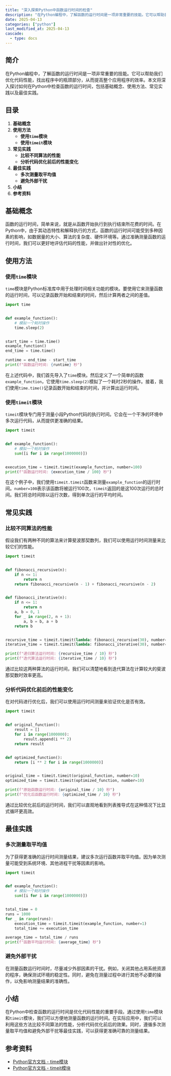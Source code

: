 ```yaml
---
title: "深入探索Python中函数运行时间的检查"
description: "在Python编程中，了解函数的运行时间是一项非常重要的技能。它可以帮助我们优化代码性能，找出程序中的瓶颈部分，从而提高整个应用程序的效率。本文将深入探讨如何在Python中检查函数的运行时间，包括基础概念、使用方法、常见实践以及最佳实践。"
date: 2025-04-13
categories: ["python"]
last_modified_at: 2025-04-13
cascade:
  - type: docs
---
```



## 简介
在Python编程中，了解函数的运行时间是一项非常重要的技能。它可以帮助我们优化代码性能，找出程序中的瓶颈部分，从而提高整个应用程序的效率。本文将深入探讨如何在Python中检查函数的运行时间，包括基础概念、使用方法、常见实践以及最佳实践。

<!-- more -->
## 目录
1. **基础概念**
2. **使用方法**
    - **使用`time`模块**
    - **使用`timeit`模块**
3. **常见实践**
    - **比较不同算法的性能**
    - **分析代码优化前后的性能变化**
4. **最佳实践**
    - **多次测量取平均值**
    - **避免外部干扰**
5. **小结**
6. **参考资料**

## 基础概念
函数的运行时间，简单来说，就是从函数开始执行到执行结束所花费的时间。在Python中，由于其动态特性和解释执行的方式，函数的运行时间可能受到多种因素的影响，如数据量的大小、算法的复杂度、硬件环境等。通过准确测量函数的运行时间，我们可以更好地评估代码的性能，并做出针对性的优化。

## 使用方法
### 使用`time`模块
`time`模块是Python标准库中用于处理时间相关功能的模块。要使用它来测量函数的运行时间，可以记录函数开始和结束的时间，然后计算两者之间的差值。

```python
import time


def example_function():
    # 模拟一个耗时操作
    time.sleep(2)


start_time = time.time()
example_function()
end_time = time.time()

runtime = end_time - start_time
print(f"函数运行时间: {runtime} 秒")
```

在上述代码中，我们首先导入了`time`模块。然后定义了一个简单的函数`example_function`，它使用`time.sleep(2)`模拟了一个耗时2秒的操作。接着，我们使用`time.time()`记录函数开始和结束的时间，并计算出运行时间。

### 使用`timeit`模块
`timeit`模块专门用于测量小段Python代码的执行时间。它会在一个干净的环境中多次运行代码，从而提供更准确的结果。

```python
import timeit


def example_function():
    # 模拟一个耗时操作
    sum([i for i in range(1000000)])


execution_time = timeit.timeit(example_function, number=100)
print(f"函数运行时间: {execution_time / 100} 秒")
```

在这个例子中，我们使用`timeit.timeit`函数来测量`example_function`的运行时间。`number=100`表示该函数将被运行100次，`timeit`返回的是这100次运行的总时间。我们将总时间除以运行次数，得到单次运行的平均时间。

## 常见实践
### 比较不同算法的性能
假设我们有两种不同的算法来计算斐波那契数列，我们可以使用运行时间测量来比较它们的性能。

```python
import timeit


def fibonacci_recursive(n):
    if n <= 1:
        return n
    return fibonacci_recursive(n - 1) + fibonacci_recursive(n - 2)


def fibonacci_iterative(n):
    if n <= 1:
        return n
    a, b = 0, 1
    for _ in range(2, n + 1):
        a, b = b, a + b
    return b


recursive_time = timeit.timeit(lambda: fibonacci_recursive(30), number=10)
iterative_time = timeit.timeit(lambda: fibonacci_iterative(30), number=10)

print(f"递归算法运行时间: {recursive_time / 10} 秒")
print(f"迭代算法运行时间: {iterative_time / 10} 秒")
```

通过比较这两种算法的运行时间，我们可以清楚地看到迭代算法在计算较大的斐波那契数时效率更高。

### 分析代码优化前后的性能变化
在对代码进行优化后，我们可以使用运行时间测量来验证优化是否有效。

```python
import timeit


def original_function():
    result = []
    for i in range(1000000):
        result.append(i ** 2)
    return result


def optimized_function():
    return [i ** 2 for i in range(1000000)]


original_time = timeit.timeit(original_function, number=10)
optimized_time = timeit.timeit(optimized_function, number=10)

print(f"原始函数运行时间: {original_time / 10} 秒")
print(f"优化后函数运行时间: {optimized_time / 10} 秒")
```

通过比较优化前后的运行时间，我们可以直观地看到列表推导式在这种情况下比显式循环更高效。

## 最佳实践
### 多次测量取平均值
为了获得更准确的运行时间测量结果，建议多次运行函数并取平均值。因为单次测量可能受到系统环境、其他进程干扰等因素的影响。

```python
import timeit


def example_function():
    # 模拟一个耗时操作
    sum([i for i in range(1000000)])


total_time = 0
runs = 1000
for _ in range(runs):
    execution_time = timeit.timeit(example_function, number=1)
    total_time += execution_time

average_time = total_time / runs
print(f"函数平均运行时间: {average_time} 秒")
```

### 避免外部干扰
在测量函数运行时间时，尽量减少外部因素的干扰。例如，关闭其他占用系统资源的程序，确保测试环境的稳定性。同时，避免在测量过程中进行其他不必要的操作，以免影响测量结果的准确性。

## 小结
在Python中检查函数的运行时间是优化代码性能的重要手段。通过使用`time`模块和`timeit`模块，我们可以方便地测量函数的运行时间。在实际应用中，我们可以利用这些方法比较不同算法的性能，分析代码优化前后的效果。同时，遵循多次测量取平均值和避免外部干扰等最佳实践，可以获得更准确可靠的测量结果。

## 参考资料
- [Python官方文档 - time模块](https://docs.python.org/3/library/time.html)
- [Python官方文档 - timeit模块](https://docs.python.org/3/library/timeit.html)